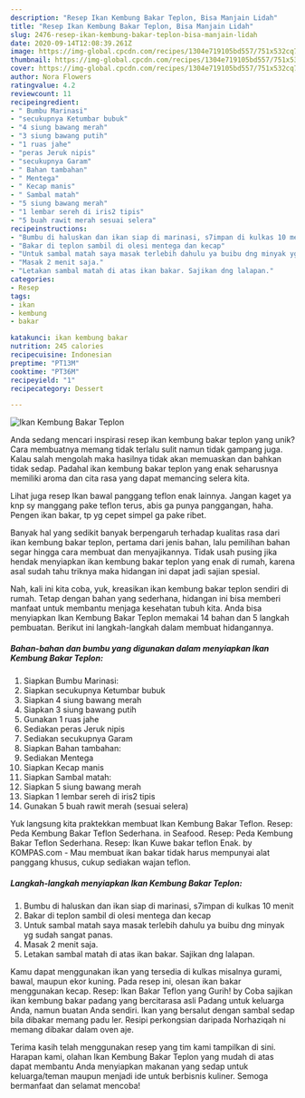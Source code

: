 ```yaml
---
description: "Resep Ikan Kembung Bakar Teplon, Bisa Manjain Lidah"
title: "Resep Ikan Kembung Bakar Teplon, Bisa Manjain Lidah"
slug: 2476-resep-ikan-kembung-bakar-teplon-bisa-manjain-lidah
date: 2020-09-14T12:08:39.261Z
image: https://img-global.cpcdn.com/recipes/1304e719105bd557/751x532cq70/ikan-kembung-bakar-teplon-foto-resep-utama.jpg
thumbnail: https://img-global.cpcdn.com/recipes/1304e719105bd557/751x532cq70/ikan-kembung-bakar-teplon-foto-resep-utama.jpg
cover: https://img-global.cpcdn.com/recipes/1304e719105bd557/751x532cq70/ikan-kembung-bakar-teplon-foto-resep-utama.jpg
author: Nora Flowers
ratingvalue: 4.2
reviewcount: 11
recipeingredient:
- " Bumbu Marinasi"
- "secukupnya Ketumbar bubuk"
- "4 siung bawang merah"
- "3 siung bawang putih"
- "1 ruas jahe"
- "peras Jeruk nipis"
- "secukupnya Garam"
- " Bahan tambahan"
- " Mentega"
- " Kecap manis"
- " Sambal matah"
- "5 siung bawang merah"
- "1 lembar sereh di iris2 tipis"
- "5 buah rawit merah sesuai selera"
recipeinstructions:
- "Bumbu di haluskan dan ikan siap di marinasi, s7impan di kulkas 10 menit"
- "Bakar di teplon sambil di olesi mentega dan kecap"
- "Untuk sambal matah saya masak terlebih dahulu ya buibu dng minyak yg sudah sangat panas."
- "Masak 2 menit saja."
- "Letakan sambal matah di atas ikan bakar. Sajikan dng lalapan."
categories:
- Resep
tags:
- ikan
- kembung
- bakar

katakunci: ikan kembung bakar 
nutrition: 245 calories
recipecuisine: Indonesian
preptime: "PT13M"
cooktime: "PT36M"
recipeyield: "1"
recipecategory: Dessert

---
```



![Ikan Kembung Bakar Teplon](https://img-global.cpcdn.com/recipes/1304e719105bd557/751x532cq70/ikan-kembung-bakar-teplon-foto-resep-utama.jpg)

Anda sedang mencari inspirasi resep ikan kembung bakar teplon yang unik? Cara membuatnya memang tidak terlalu sulit namun tidak gampang juga. Kalau salah mengolah maka hasilnya tidak akan memuaskan dan bahkan tidak sedap. Padahal ikan kembung bakar teplon yang enak seharusnya memiliki aroma dan cita rasa yang dapat memancing selera kita.

Lihat juga resep Ikan bawal panggang teflon enak lainnya. Jangan kaget ya knp sy manggang pake teflon terus, abis ga punya panggangan, haha. Pengen ikan bakar, tp yg cepet simpel ga pake ribet.

Banyak hal yang sedikit banyak berpengaruh terhadap kualitas rasa dari ikan kembung bakar teplon, pertama dari jenis bahan, lalu pemilihan bahan segar hingga cara membuat dan menyajikannya. Tidak usah pusing jika hendak menyiapkan ikan kembung bakar teplon yang enak di rumah, karena asal sudah tahu triknya maka hidangan ini dapat jadi sajian spesial.


Nah, kali ini kita coba, yuk, kreasikan ikan kembung bakar teplon sendiri di rumah. Tetap dengan bahan yang sederhana, hidangan ini bisa memberi manfaat untuk membantu menjaga kesehatan tubuh kita. Anda bisa menyiapkan Ikan Kembung Bakar Teplon memakai 14 bahan dan 5 langkah pembuatan. Berikut ini langkah-langkah dalam membuat hidangannya.

<!--inarticleads1-->

##### Bahan-bahan dan bumbu yang digunakan dalam menyiapkan Ikan Kembung Bakar Teplon:

1. Siapkan  Bumbu Marinasi:
1. Siapkan secukupnya Ketumbar bubuk
1. Siapkan 4 siung bawang merah
1. Siapkan 3 siung bawang putih
1. Gunakan 1 ruas jahe
1. Sediakan peras Jeruk nipis
1. Sediakan secukupnya Garam
1. Siapkan  Bahan tambahan:
1. Sediakan  Mentega
1. Siapkan  Kecap manis
1. Siapkan  Sambal matah:
1. Siapkan 5 siung bawang merah
1. Siapkan 1 lembar sereh di iris2 tipis
1. Gunakan 5 buah rawit merah (sesuai selera)


Yuk langsung kita praktekkan membuat Ikan Kembung Bakar Teflon. Resep: Peda Kembung Bakar Teflon Sederhana. in Seafood. Resep: Peda Kembung Bakar Teflon Sederhana. Resep: Ikan Kuwe bakar teflon Enak. by KOMPAS.com - Mau membuat ikan bakar tidak harus mempunyai alat panggang khusus, cukup sediakan wajan teflon. 

<!--inarticleads2-->

##### Langkah-langkah menyiapkan Ikan Kembung Bakar Teplon:

1. Bumbu di haluskan dan ikan siap di marinasi, s7impan di kulkas 10 menit
1. Bakar di teplon sambil di olesi mentega dan kecap
1. Untuk sambal matah saya masak terlebih dahulu ya buibu dng minyak yg sudah sangat panas.
1. Masak 2 menit saja.
1. Letakan sambal matah di atas ikan bakar. Sajikan dng lalapan.


Kamu dapat menggunakan ikan yang tersedia di kulkas misalnya gurami, bawal, maupun ekor kuning. Pada resep ini, olesan ikan bakar menggunakan kecap. Resep: Ikan Bakar Teflon yang Gurih! by Coba sajikan ikan kembung bakar padang yang bercitarasa asli Padang untuk keluarga Anda, namun buatan Anda sendiri. Ikan yang bersalut dengan sambal sedap bila dibakar memang padu ler. Resipi perkongsian daripada Norhaziqah ni memang dibakar dalam oven aje. 

Terima kasih telah menggunakan resep yang tim kami tampilkan di sini. Harapan kami, olahan Ikan Kembung Bakar Teplon yang mudah di atas dapat membantu Anda menyiapkan makanan yang sedap untuk keluarga/teman maupun menjadi ide untuk berbisnis kuliner. Semoga bermanfaat dan selamat mencoba!
